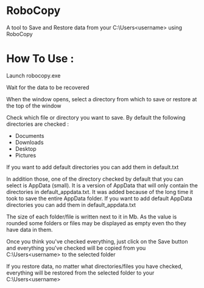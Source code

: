 # RoboCopy

A tool to Save and Restore data from your C:\Users\<username> using RoboCopy

# How To Use :

Launch robocopy.exe

Wait for the data to be recovered 

When the window opens, select a directory from which to save or restore at the top of the window

Check which file or directory you want to save.
By default the following directories are checked :
 - Documents
 - Downloads
 - Desktop
 - Pictures

If you want to add default directories you can add them in default.txt

In addition those, one of the directory checked by default that you can select is AppData (small). 
It is a version of AppData that will only contain the directories in default_appdata.txt.
It was added because of the long time it took to save the entire AppData folder. 
If you want to add default AppData directories you can add them in default_appdata.txt

The size of each folder/file is written next to it in Mb. 
As the value is rounded some folders or files may be displayed as empty even tho they have data in them.

Once you think you've checked everything, just click on the Save button and everything you've checked will be copied from you C:\Users\<username> to the selected folder 

If you restore data, no matter what directories/files you have checked, everything will be restored from the selected folder to your C:\Users\<username>


